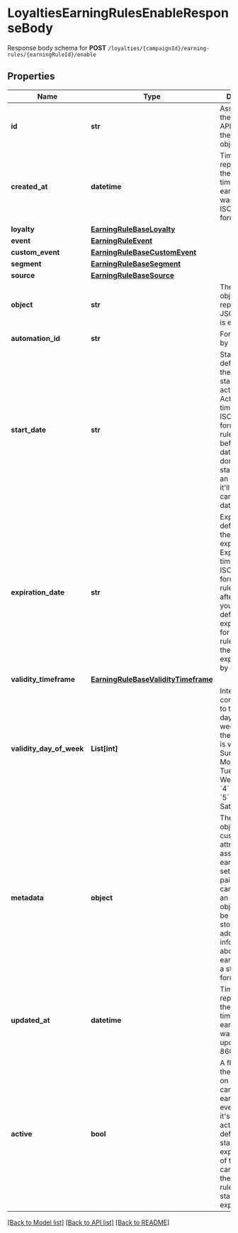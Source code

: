 # LoyaltiesEarningRulesEnableResponseBody

Response body schema for **POST** `/loyalties/{campaignId}/earning-rules/{earningRuleId}/enable`

## Properties
Name | Type | Description | Notes
------------ | ------------- | ------------- | -------------
**id** | **str** | Assigned by the Voucherify API, identifies the earning rule object. | 
**created_at** | **datetime** | Timestamp representing the date and time when the earning rule was created in ISO 8601 format. | 
**loyalty** | [**EarningRuleBaseLoyalty**](EarningRuleBaseLoyalty.md) |  | 
**event** | [**EarningRuleEvent**](EarningRuleEvent.md) |  | [optional] 
**custom_event** | [**EarningRuleBaseCustomEvent**](EarningRuleBaseCustomEvent.md) |  | [optional] 
**segment** | [**EarningRuleBaseSegment**](EarningRuleBaseSegment.md) |  | [optional] 
**source** | [**EarningRuleBaseSource**](EarningRuleBaseSource.md) |  | 
**object** | **str** | The type of object represented by JSON. Default is earning_rule. | [default to 'earning_rule']
**automation_id** | **str** | For internal use by Voucherify. | 
**start_date** | **str** | Start date defines when the earning rule starts to be active. Activation timestamp in ISO 8601 format. Earning rule is inactive before this date. If you don&#39;t define the start date for an earning rule, it&#39;ll inherit the campaign start date by default. | [optional] 
**expiration_date** | **str** | Expiration date defines when the earning rule expires. Expiration timestamp in ISO 8601 format. Earning rule is inactive after this date.If you don&#39;t define the expiration date for an earning rule, it&#39;ll inherit the campaign expiration date by default. | [optional] 
**validity_timeframe** | [**EarningRuleBaseValidityTimeframe**](EarningRuleBaseValidityTimeframe.md) |  | [optional] 
**validity_day_of_week** | **List[int]** | Integer array corresponding to the particular days of the week in which the earning rule is valid.  - &#x60;0&#x60; Sunday - &#x60;1&#x60; Monday - &#x60;2&#x60; Tuesday - &#x60;3&#x60; Wednesday - &#x60;4&#x60; Thursday - &#x60;5&#x60; Friday - &#x60;6&#x60; Saturday | [optional] 
**metadata** | **object** | The metadata object stores all custom attributes assigned to the earning rule. A set of key/value pairs that you can attach to an earning rule object. It can be useful for storing additional information about the earning rule in a structured format. | 
**updated_at** | **datetime** | Timestamp representing the date and time when the earning rule was last updated in ISO 8601 format. | [optional] 
**active** | **bool** | A flag to toggle the earning rule on or off. You can disable an earning rule even though it&#39;s within the active period defined by the start_date and expiration_date of the campaign or the earning rule&#39;s own start_date and expiration_date. | [default to True]

[[Back to Model list]](../README.md#documentation-for-models) [[Back to API list]](../README.md#documentation-for-api-endpoints) [[Back to README]](../README.md)


